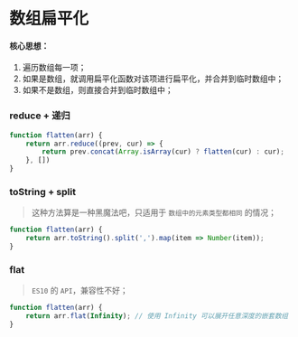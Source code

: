 # 数组扁平化
#### 核心思想：
1. 遍历数组每一项；
2. 如果是数组，就调用扁平化函数对该项进行扁平化，并合并到临时数组中；
3. 如果不是数组，则直接合并到临时数组中；

### reduce + 递归
```js
function flatten(arr) {
    return arr.reduce((prev, cur) => {
        return prev.concat(Array.isArray(cur) ? flatten(cur) : cur);
    }, [])
}
```

### toString + split
> 这种方法算是一种黑魔法吧，只适用于 `数组中的元素类型都相同` 的情况；
```js
function flatten(arr) {
    return arr.toString().split(',').map(item => Number(item));
} 
```

### flat
> `ES10` 的 `API`，兼容性不好；
```js
function flatten(arr) {
    return arr.flat(Infinity); // 使用 Infinity 可以展开任意深度的嵌套数组
} 
```